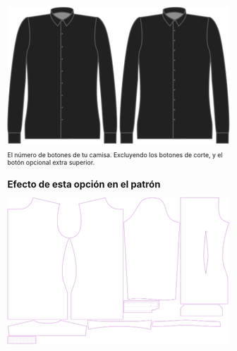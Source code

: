 ![Botones](buttons.svg)

El número de botones de tu camisa. Excluyendo los botones de corte, y el botón opcional extra superior.


## Efecto de esta opción en el patrón
![Esta imagen muestra el efecto de esta opción superponiendo varias variantes que tienen un valor diferente para esta opción](simon_buttons_sample.svg "Efecto de esta opción en el patrón")